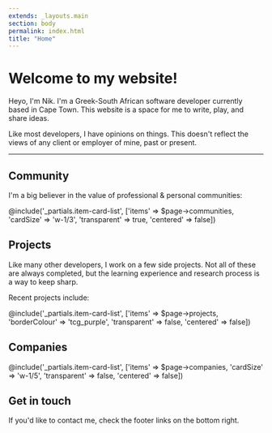 ```yaml
---
extends: _layouts.main
section: body
permalink: index.html
title: "Home"
---
```


# Welcome to my website!

Heyo, I'm Nik. I'm a Greek-South African software developer currently based in Cape Town. This website is a space for me to write, play, and share ideas.

Like most developers, I have opinions on things. This doesn't reflect the views of any client or employer of mine, past or present.

---
## Community 

I'm a big believer in the value of professional & personal communities:

@include('_partials.item-card-list', ['items' => $page->communities, 'cardSize' => 'w-1/3', 'transparent' => true, 'centered' => false])

## Projects

Like many other developers, I work on a few side projects. Not all of these are always completed, but the learning experience and research process is a way to keep sharp.

Recent projects include:

@include('_partials.item-card-list', ['items' => $page->projects, 'borderColour' => 'tcg_purple', 'transparent' => false, 'centered' => false])

## Companies

@include('_partials.item-card-list', ['items' => $page->companies, 'cardSize' => 'w-1/5', 'transparent' => false, 'centered' => false])

## Get in touch

If you'd like to contact me, check the footer links on the bottom right.

